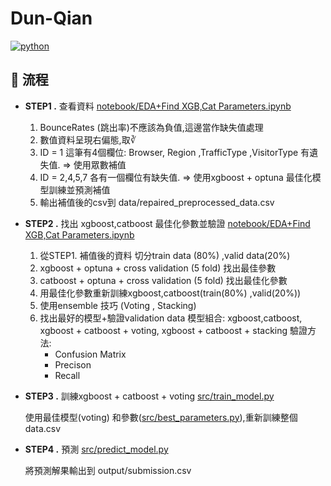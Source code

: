 # Dun-Qian
[![python](https://img.shields.io/badge/Python-3.11.9-3776AB.svg?style=flat&logo=python&logoColor=white)](https://www.python.org)

## 🚀 流程


- **STEP1 .** 查看資料 [notebook/EDA+Find XGB,Cat Parameters.ipynb](notebooks/EDA+Find%20XGB,Cat%20Parameters.ipynb#L124)

     1. BounceRates (跳出率)不應該為負值,這邊當作缺失值處理
     2. 數值資料呈現右偏態,取∛
     3. ID = 1 這筆有4個欄位: Browser, Region ,TrafficType ,VisitorType 有遺失值. => 使用眾數補值
     4. ID = 2,4,5,7 各有一個欄位有缺失值. => 使用xgboost + optuna 最佳化模型訓練並預測補值
     5. 輸出補值後的csv到 data/repaired_preprocessed_data.csv  



- **STEP2 .** 找出 xgboost,catboost 最佳化參數並驗證  [notebook/EDA+Find XGB,Cat Parameters.ipynb](notebooks/EDA+Find%20XGB,Cat%20Parameters.ipynb#L124)

     1. 從STEP1. 補值後的資料 切分train data (80%) ,valid data(20%) 
     2. xgboost + optuna + cross validation (5 fold) 找出最佳參數 
     3. catboost + optuna + cross validation (5 fold) 找出最佳化參數 
     4. 用最佳化參數重新訓練xgboost,catboost(train(80%) ,valid(20%))
     5. 使用ensemble 技巧 (Voting , Stacking) 
     6. 找出最好的模型+驗證validation data 
          模型組合: xgboost,catboost, xgboost + catboost + voting, xgboost + catboost + stacking
          驗證方法:
           - Confusion Matrix
           - Precison 
           - Recall
     
  
- **STEP3 .** 訓練xgboost + catboost + voting [src/train_model.py](src/train_model.py)

    使用最佳模型(voting) 和參數([src/best_parameters.py](src/best_parameters.py)),重新訓練整個data.csv


- **STEP4 .** 預測  [src/predict_model.py](src/predict_model.py)
      
    將預測解果輸出到 output/submission.csv
